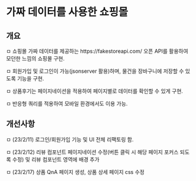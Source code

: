 # 가짜 데이터를 사용한 쇼핑몰

<h2>개요</h2>
<p>ㅁ 쇼핑몰 가짜 데이터를 제공하는 https://fakestoreapi.com/ 오픈 API를 활용하여 모던한 느낌의 쇼핑몰 구현.</p>
<p>ㅁ 회원가입 및 로그인이 가능(jsonserver 활용)하며, 물건을 장바구니에 저장할 수 있도록 기능을 구현. </p>
<p>ㅁ 상품후기는 페이지네이션을 적용하여 페이지별로 데이터를 확인할 수 있게 구현. </p>
<p>ㅁ 반응형 쿼리를 적용하여 모바일 환경에서도 이용 가능.

<h2>개선사항</h2>
<p> ㅁ (23/2/11) 로그인/회원가입 기능 및 UI 전체 리팩토링 함. </p>
<p> ㅁ (23/2/12) 리뷰 컴포넌트 페이지네이션 수정(버튼 클릭 시 해당 페이지 포커스 되도록 수정) 및 리뷰 컴포넌트 영역에 배경 추가</p>
<p> ㅁ (23/2/17) 상품 QnA 페이지 생성, 상품 상세 페이지 css 수정</p>

